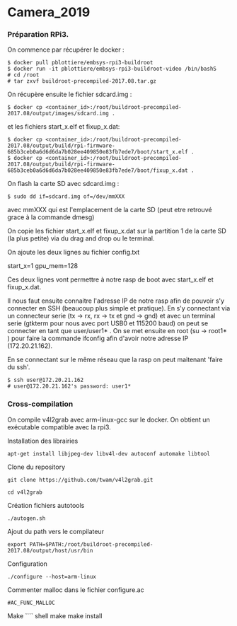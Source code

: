 # Camera_2019


### Préparation RPi3.

On commence par récupérer le docker :

````
$ docker pull pblottiere/embsys-rpi3-buildroot
$ docker run -it pblottiere/embsys-rpi3-buildroot-video /bin/bashS
# cd /root
# tar zxvf buildroot-precompiled-2017.08.tar.gz
````

On récupère ensuite le fichier sdcard.img :

```` shell
$ docker cp <container_id>:/root/buildroot-precompiled-2017.08/output/images/sdcard.img .
````

 et les fichiers start_x.elf et fixup_x.dat:

```` shell
$ docker cp <container_id>:/root/buildroot-precompiled-2017.08/output/build/rpi-firmware-685b3ceb0a6d6d6da7b028ee409850e83fb7ede7/boot/start_x.elf .
$ docker cp <container_id>:/root/buildroot-precompiled-2017.08/output/build/rpi-firmware-685b3ceb0a6d6d6da7b028ee409850e83fb7ede7/boot/fixup_x.dat .
````

On flash la carte SD avec sdcard.img : 

```` shell
$ sudo dd if=sdcard.img of=/dev/mmXXX
````

avec mmXXX qui est l'emplacement de la carte SD (peut etre retrouvé grace à la commande dmesg)

On copie les fichier start_x.elf et fixup_x.dat sur la partition 1 de la carte SD (la plus petite) via du drag and drop ou le terminal.

On ajoute les deux lignes au fichier config.txt

start_x=1
gpu_mem=128

Ces deux lignes vont permettre à notre rasp de boot avec start_x.elf et fixup_x.dat.



Il nous faut ensuite connaitre l'adresse IP de notre rasp afin de pouvoir s'y connecter en SSH (beaucoup plus simple et pratique). En s'y connectant via un connecteur serie (tx -> rx, rx -> tx et gnd -> gnd) et avec un terminal serie (gtkterm pour nous avec port USB0 et 115200 baud) on peut se connecter en tant que user/user1* .
On se met ensuite en root (su -> root1* ) pour faire la commande ifconfig afin d'avoir notre adresse IP (172.20.21.162).

En se connectant sur le même réseau que la rasp on peut maitenant 'faire du ssh'.


```` shell
$ ssh user@172.20.21.162
# user@172.20.21.162's password: user1*
 ````
 
 ### Cross-compilation
 
 On compile v4l2grab avec arm-linux-gcc sur le docker. On obtient un exécutable compatible avec la rpi3.
 
 Installation des librairies 
```` shell
apt-get install libjpeg-dev libv4l-dev autoconf automake libtool
 ````
 
 Clone du repository
 ```` shell
git clone https://github.com/twam/v4l2grab.git
 ````
  ```` shell
cd v4l2grab
 ````
 
 Création fichiers autotools
  ```` shell
./autogen.sh
 ````
 
 Ajout du path vers le compilateur
   ```` shell
export PATH=$PATH:/root/buildroot-precompiled-2017.08/output/host/usr/bin
 ````
 Configuration
   ```` shell
./configure --host=arm-linux
 ````
 Commenter malloc dans le fichier configure.ac
   ```` shell
#AC_FUNC_MALLOC
 ````
    
 Make
    ```` shell
make
make install
 ````
 
 
 

